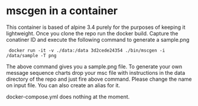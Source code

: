 mscgen in a container
=====================

This container is based of alpine 3.4 purely for the purposes of keeping it lightweight. Once you clone the repo run the docker build.
Capture the conatiner ID and execute the following command to generate a sample.png

```
 docker run -it -v ./data:/data 3d2cede24354 ./bin/mscgen -i /data/sample -T png
```

The above command gives you a sample.png file. To generate your own message sequence charts drop your msc file with instructions in the data directory of the repo and just fire above command. Please change the name on input file.
You can also create an alias for it.

docker-compose.yml does nothing at the moment.
